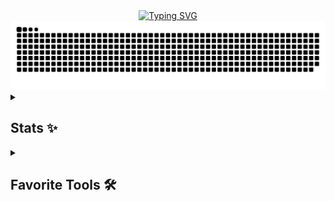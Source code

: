 <div align="center">
  <a href="https://git.io/typing-svg">
    <img src="https://readme-typing-svg.demolab.com?font=Fira+Code&weight=600&duration=3000&pause=1000&color=1532F7&vCenter=true&width=500&separator=%3C&lines=System.out.print(%22Hello%2C+I'm+Mindlunny%22);%3Cconsole.log(%22Привет%2C+я+PineberryCode%22)" alt="Typing SVG">
  </a>
</div>

<div align="center">
<picture>
  <source
    media="(prefers-color-scheme: dark)"
    srcset="https://raw.githubusercontent.com/platane/snk/output/github-contribution-grid-snake-dark.svg"
  />
  <source
    media="(prefers-color-scheme: light)"
    srcset="https://raw.githubusercontent.com/platane/snk/output/github-contribution-grid-snake.svg"
  />
  <img
    alt="github contribution grid snake animation"
    src="https://raw.githubusercontent.com/platane/snk/output/github-contribution-grid-snake.svg"
  />
</picture>
</div>

<details>
  <summary><h2>Stats ✨</h2></summary>
<div align="center">
<a href="https://git.io/streak-stats"><img src="https://github-readme-stats.vercel.app/api/top-langs/?username=PineberryCode&layout=compact&langs_count=10&hide=html,mustache,CSS&bg_color=0c0021&icon_color=F8D866&title_color=F85D7F&hide_border=true" height="192px"></a>
<a href="https://git.io/streak-stats"><img src="https://streak-stats.demolab.com/?user=PineberryCode&theme=radical&border_radius=5&include_all_commits=true&hide_border=true" alt="GitHub Streak" height="192px"></a>

</div>
</details>

<details>
  <summary><h2>Favorite Tools 🛠️</h2></summary>
  <h3>🗄️ Databases and Cloud Hosting</h3>
  <a href="#"><img alt="MongoDB" src ="https://img.shields.io/badge/MongoDB-4ea94b.svg?logo=mongodb&logoColor=black"></a>
  <a href="#"><img alt="MySQL" src="https://img.shields.io/badge/MySQL-00f.svg?logo=mysql&logoColor=black"></a>
  <a href="#"><img alt="GitHub Pages" src="https://img.shields.io/badge/GitHub%20Pages-327FC7.svg?logo=github&logoColor=black"></a>
  <a href="#"><img alt="PostgreSQL" src="https://img.shields.io/badge/PostgreSQL-316192.svg?logo=postgresql&logoColor=black"></a>
  <a href="#"><img alt="MSSQL Server" src="https://img.shields.io/badge/SQL%20Server-CC2927?style=plastice&logo=microsoft-sql-server&logoColor=black"></a>
  <a href="#"><img alt="Mongo Atlas" src="https://img.shields.io/badge/MongoDB%20Atlas-4EA94B?style=plastic&logo=mongodb&logoColor=black">
  <h3>👾 Frameworks and Library</h3>
  <a href="#"><img alt="Bootstrap" src="https://img.shields.io/badge/Bootstrap-7952B3.svg?logo=bootstrap&logoColor=black"></a>
  <a href="#"><img alt="Express.js" src="https://img.shields.io/badge/Express.js-404d59.svg?logo=express&logoColor=black"></a>
  <a href="#"><img alt="GraphQL" src="https://img.shields.io/badge/GraphQL-E10098?style=plastic&logo=graphql&logoColor=black"></a>
  <a href="#"><img alt="Apollo GraphQL" src="https://img.shields.io/badge/Apollo%20GraphQL-311C87?style=plastic&logo=apollo-graphql&logoColor=black"></a>
  <a href="#"><img alt="Node JS" src="https://img.shields.io/badge/Node.js-339933?style=plastic&logo=node.js&logoColor=black"></a>
  <a href="#"><img alt="NPM" src="https://img.shields.io/badge/npm-CB3837?style=plastic&logo=npm&logoColor=black"></a>
  <a href="#"><img alt="Java FX" src="https://img.shields.io/badge/JavaFX-0496FF?style=plastic&logo=javafx&logoColor=black"></a>
  <a href="#"><img alt="Lombok" src="https://img.shields.io/badge/Lombok-BCB8B1?style=plastic&logo=lombok&logoColor=black"></a>
  <a href="#"><img alt="Spring Boot" src="https://img.shields.io/badge/Spring%20Boot-6DB33F?style=plastic&logo=spring-boot&logoColor=black">
  <a href="#"><img alt="Quarkus" src="https://img.shields.io/badge/Quarkus-469678?style=plastic&logo=quarkus&logoColor=black"></a>
  <a href="#"><img alt="Java Swing" src="https://img.shields.io/badge/Java%20Swing-D34A4A?style=plastic&logo=java&logoColor=black"></a>
  <a href="#"><img alt="Flask" src="https://img.shields.io/badge/Flask-000000?style=plastic&logo=flask&logoColor=black"></a>
</details>

